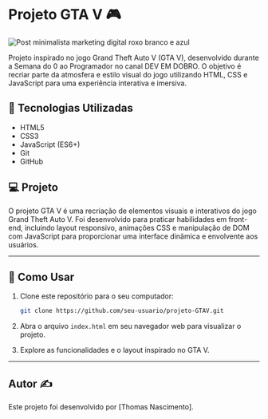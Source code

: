 # Projeto GTA V  🎮

![Post minimalista marketing digital roxo branco e azul](https://github.com/thmedu/GTA-V/assets/141462806/1ffacd77-19ba-431f-b2c3-1d0e280cea75)


Projeto inspirado no jogo Grand Theft Auto V (GTA V), desenvolvido durante a Semana do 0 ao Programador no canal DEV EM DOBRO. O objetivo é recriar parte da atmosfera e estilo visual do jogo utilizando HTML, CSS e JavaScript para uma experiência interativa e imersiva.

## 🚀  Tecnologias Utilizadas

- HTML5
- CSS3
- JavaScript (ES6+)
- Git
- GitHub

## 💻  Projeto

O projeto GTA V é uma recriação de elementos visuais e interativos do jogo Grand Theft Auto V. Foi desenvolvido para praticar habilidades em front-end, incluindo layout responsivo, animações CSS e manipulação de DOM com JavaScript para proporcionar uma interface dinâmica e envolvente aos usuários.

---

## 🔧  Como Usar

1. Clone este repositório para o seu computador:

   ```bash
   git clone https://github.com/seu-usuario/projeto-GTAV.git
   ```

2. Abra o arquivo `index.html` em seu navegador web para visualizar o projeto.

3. Explore as funcionalidades e o layout inspirado no GTA V.

---

## Autor ✍️

Este projeto foi desenvolvido por [Thomas Nascimento].


